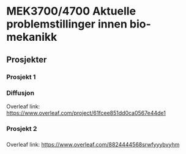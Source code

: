 # MEK3700/4700 Aktuelle problemstillinger innen bio-mekanikk
## Prosjekter

### Prosjekt 1
### Diffusjon
Overleaf link: https://www.overleaf.com/project/61fcee851dd0ca0567e44de1 


### Prosjekt 2
### 
Overleaf link: https://www.overleaf.com/8824444568srwfyyybvyhm
